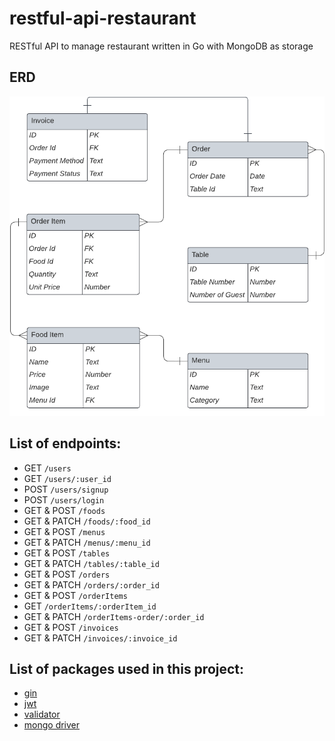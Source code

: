 # restful-api-restaurant
RESTful API to manage restaurant written in Go with MongoDB as storage

## ERD
![ERD](https://github.com/alunparanggi/restful-api-restaurant/blob/master/documentation/ERD.png)

## List of endpoints:
* GET    ```/users```
* GET    ```/users/:user_id```    
* POST   ```/users/signup```           
*  POST   ```/users/login```            
*  GET & POST    ```/foods```             
*  GET  & PATCH   ```/foods/:food_id```                   
*  GET & POST   ```/menus```                 
*  GET  & PATCH   ```/menus/:menu_id```                    
*  GET & POST    ```/tables```                  
*  GET  & PATCH   ```/tables/:table_id```                      
*  GET & POST   ```/orders```                
*  GET  & PATCH   ```/orders/:order_id```                      
* GET & POST   ```/orderItems```             
* GET    ```/orderItems/:orderItem_id```
* GET & PATCH   ```/orderItems-order/:order_id```         
*  GET & POST    ```/invoices```                
* GET & PATCH  ```/invoices/:invoice_id```           

## List of packages used in this project:
* [gin](https://pkg.go.dev/github.com/gin-gonic/gin)
* [jwt](https://pkg.go.dev/github.com/dgrijalva/jwt-go)
* [validator](https://pkg.go.dev/github.com/go-playground/validator/v10)
* [mongo driver](https://pkg.go.dev/go.mongodb.org/mongo-driver)

